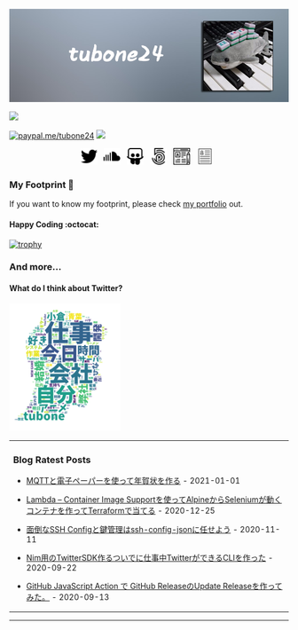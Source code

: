 ![header](https://raw.githubusercontent.com/tubone24/tubone24/master/github_profile.png)

<img src="https://visitor-badge.glitch.me/badge?page_id=tubone24.visitor-badge"/> 

[![paypal.me/tubone24](https://ionicabizau.github.io/badges/paypal.svg)](https://paypal.me/tubone24)
<a href="https://www.buymeacoffee.com/tubone24"><img src="https://img.buymeacoffee.com/button-api/?text=Buy me a ramen&emoji=🍜&slug=tubone24&button_colour=40DCA5&font_colour=ffffff&font_family=Lato&outline_colour=000000&coffee_colour=FFDD00"></a>


<p align='center'>
<a href="https://twitter.com/meitante1conan"><img height="30" src="https://raw.githubusercontent.com/tubone24/tubone24/master/twitter.png"></a>&nbsp;&nbsp;
<a href="https://soundcloud.com/user-453736300"><img height="30" src="https://raw.githubusercontent.com/tubone24/tubone24/master/soundcloud.png"></a>&nbsp;&nbsp;
<a href="https://www.slideshare.net/tubone24"><img height="30" src="https://raw.githubusercontent.com/tubone24/tubone24/master/share.png"></a>&nbsp;&nbsp;
<a href="https://500px.com/tubone24"><img height="30" src="https://raw.githubusercontent.com/tubone24/tubone24/master/photography.png"></a>&nbsp;&nbsp;
<a href="https://blog.tubone-project24.xyz"><img height="30" src="https://raw.githubusercontent.com/tubone24/tubone24/master/blog.png"></a>&nbsp;&nbsp;
<a href="https://tubone24.github.io/resume/"><img height="30" src="https://raw.githubusercontent.com/tubone24/tubone24/master/resume.png"></a>&nbsp;&nbsp;
</p>

### My Footprint 🌱

If you want to know my footprint, please check [my portfolio](https://portfolio.tubone-project24.xyz/) out.

#### Happy Coding :octocat:

[![trophy](https://github-profile-trophy.vercel.app/?username=tubone24)](https://github.com/tubone24)


### And more...

#### What do I think about Twitter?

<img src="https://raw.githubusercontent.com/tubone24/auto_tweet_wordcloud/master/word_cloud_tweet_face_profile.png" alt="wordcloud" width="200" height="230">
<!-- generate_markdown_start -->

<table><tr><td valign="top" width="100%">

### Blog Ratest Posts

- [MQTTと電子ペーパーを使って年賀状を作る](https://blog.tubone-project24.xyz/2021/01/01/mqtt-nenga) - 2021-01-01

- [Lambda – Container Image Supportを使ってAlpineからSeleniumが動くコンテナを作ってTerraformで当てる](https://blog.tubone-project24.xyz/2020/12/25/selenium-lambda-container) - 2020-12-25

- [面倒なSSH Configと鍵管理はssh-config-jsonに任せよう](https://blog.tubone-project24.xyz/2020/11/11/ssh-confiig-json) - 2020-11-11

- [Nim用のTwitterSDK作るついでに仕事中TwitterができるCLIを作った](https://blog.tubone-project24.xyz/2020/09/22/nim-twitter) - 2020-09-22

- [GitHub JavaScript Action で GitHub ReleaseのUpdate Releaseを作ってみた。](https://blog.tubone-project24.xyz/2020/08/14/github-action) - 2020-09-13

</td></tr></table>

<!-- generate_markdown_end -->
---

<!--
**tubone24/tubone24** is a ✨ _special_ ✨ repository because its `README.md` (this file) appears on your GitHub profile.

Here are some ideas to get you started:

- 🔭 I’m currently working on ...
- 🌱 I’m currently learning ...
- 👯 I’m looking to collaborate on ...
- 🤔 I’m looking for help with ...
- 💬 Ask me about ...
- 📫 How to reach me: ...
- 😄 Pronouns: ...
- ⚡ Fun fact: ...
-->
